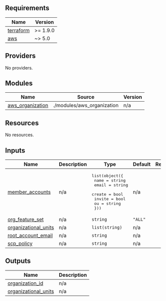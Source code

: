 <!-- BEGIN_TF_DOCS -->
## Requirements

| Name | Version |
|------|---------|
| <a name="requirement_terraform"></a> [terraform](#requirement\_terraform) | >= 1.9.0 |
| <a name="requirement_aws"></a> [aws](#requirement\_aws) | ~> 5.0 |

## Providers

No providers.

## Modules

| Name | Source | Version |
|------|--------|---------|
| <a name="module_aws_organization"></a> [aws\_organization](#module\_aws\_organization) | ./modules/aws_organization | n/a |

## Resources

No resources.

## Inputs

| Name | Description | Type | Default | Required |
|------|-------------|------|---------|:--------:|
| <a name="input_member_accounts"></a> [member\_accounts](#input\_member\_accounts) | n/a | <pre>list(object({<br/>    name    = string<br/>    email   = string<br/>    create  = bool<br/>    invite  = bool<br/>    ou      = string<br/>  }))</pre> | n/a | yes |
| <a name="input_org_feature_set"></a> [org\_feature\_set](#input\_org\_feature\_set) | n/a | `string` | `"ALL"` | no |
| <a name="input_organizational_units"></a> [organizational\_units](#input\_organizational\_units) | n/a | `list(string)` | n/a | yes |
| <a name="input_root_account_email"></a> [root\_account\_email](#input\_root\_account\_email) | n/a | `string` | n/a | yes |
| <a name="input_scp_policy"></a> [scp\_policy](#input\_scp\_policy) | n/a | `string` | n/a | yes |

## Outputs

| Name | Description |
|------|-------------|
| <a name="output_organization_id"></a> [organization\_id](#output\_organization\_id) | n/a |
| <a name="output_organizational_units"></a> [organizational\_units](#output\_organizational\_units) | n/a |
<!-- END_TF_DOCS -->